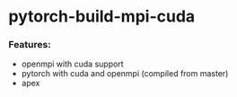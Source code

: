 # pytorch-build-mpi-cuda

### Features:
  - openmpi with cuda support
  - pytorch with cuda and openmpi (compiled from master)
  - apex
